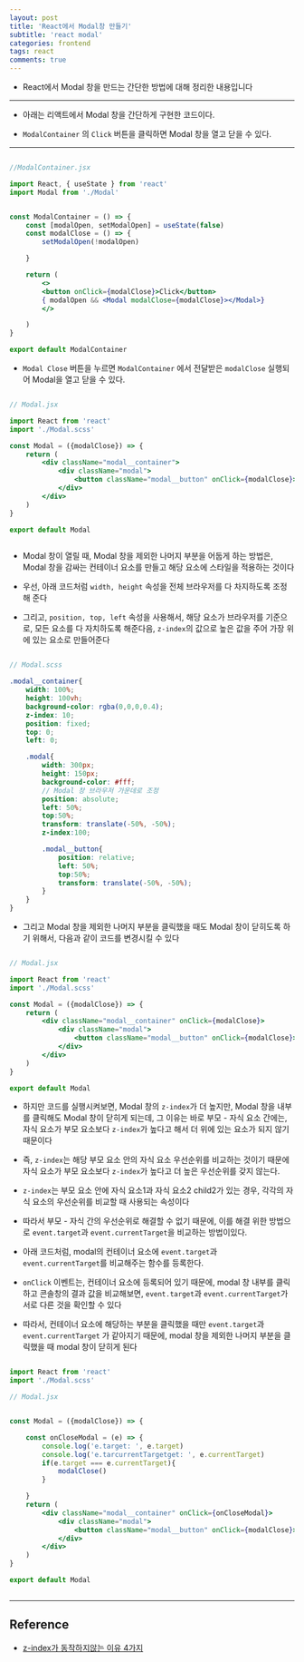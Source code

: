 ```yaml
---
layout: post
title: 'React에서 Modal창 만들기'
subtitle: 'react modal'
categories: frontend
tags: react
comments: true
---
```


- React에서 Modal 창을 만드는 간단한 방법에 대해 정리한 내용입니다

---

- 아래는 리액트에서 Modal 창을 간단하게 구현한 코드이다.

- `ModalContainer` 의 `Click` 버튼을 클릭하면 Modal 창을 열고 닫을 수 있다.

---

```jsx

//ModalContainer.jsx

import React, { useState } from 'react'
import Modal from './Modal'


const ModalContainer = () => {
    const [modalOpen, setModalOpen] = useState(false)
    const modalClose = () => {
        setModalOpen(!modalOpen)

    }

    return (
        <>
        <button onClick={modalClose}>Click</button>
        { modalOpen && <Modal modalClose={modalClose}></Modal>}
        </>

    )
}

export default ModalContainer


```

-  `Modal Close` 버튼을 누르면 `ModalContainer` 에서 전달받은 `modalClose` 실행되어 Modal을 열고 닫을 수 있다.

```jsx

// Modal.jsx

import React from 'react'
import './Modal.scss'

const Modal = ({modalClose}) => {
    return (
        <div className="modal__container">
            <div className="modal">
                <button className="modal__button" onClick={modalClose}> Modal Close</button>
            </div>
        </div>
    )
}

export default Modal



```

- Modal 창이 열릴 때, Modal 창을 제외한 나머지 부분을 어둡게 하는 방법은, Modal 창을 감싸는 컨테이너 요소를 만들고 해당 요소에 스타일을 적용하는 것이다 

- 우선, 아래 코드처럼 `width, height` 속성을 전체 브라우저를 다 차지하도록 조정해 준다

- 그리고, `position, top, left` 속성을 사용해서, 해당 요소가 브라우저를 기준으로, 모든 요소를 다 자치하도록 해준다음, `z-index`의 값으로 높은 값을 주어 가장 위에 있는 요소로 만들어준다

```scss

// Modal.scss

.modal__container{
    width: 100%;
    height: 100vh;
    background-color: rgba(0,0,0,0.4);
    z-index: 10;
    position: fixed;
    top: 0;
    left: 0;

    .modal{
        width: 300px;
        height: 150px;
        background-color: #fff;
        // Modal 창 브라우저 가운데로 조정
        position: absolute;
        left: 50%;
        top:50%;
        transform: translate(-50%, -50%);
        z-index:100;

        .modal__button{
            position: relative;
            left: 50%;
            top:50%;
            transform: translate(-50%, -50%);
        }
    }
}

```

- 그리고 Modal 창을 제외한 나머지 부분을 클릭했을 때도 Modal 창이 닫히도록 하기 위해서, 다음과 같이 코드를 변경시킬 수 있다

```jsx

// Modal.jsx

import React from 'react'
import './Modal.scss'

const Modal = ({modalClose}) => {
    return (
        <div className="modal__container" onClick={modalClose}>
            <div className="modal">
                <button className="modal__button" onClick={modalClose}> Modal Close</button>
            </div>
        </div>
    )
}

export default Modal


```

- 하지만 코드를 실행시켜보면, Modal 창의 `z-index`가 더 높지만, Modal 창을 내부를 클릭해도 Modal 창이 닫히게 되는데, 그 이유는 바로 부모 - 자식 요소 간에는, 자식 요소가 부모 요소보다 `z-index`가 높다고 해서 더 위에 있는 요소가 되지 않기 때문이다 

- 즉, `z-index`는 해당 부모 요소 안의 자식 요소 우선순위를 비교하는 것이기 때문에 자식 요소가 부모 요소보다 `z-index`가 높다고 더 높은 우선순위를 갖지 않는다.

- `z-index`는 부모 요소 안에 자식 요소1과 자식 요소2 child2가 있는 경우, 각각의 자식 요소의 우선순위를 비교할 때 사용되는 속성이다

- 따라서 부모 - 자식 간의 우선순위로 해결할 수 없기 때문에, 이를 해결 위한 방법으로 `event.target`과 `event.currentTarget`을 비교하는 방법이있다.

- 아래 코드처럼, modal의 컨테이너 요소에 `event.target`과 `event.currentTarget`를 비교해주는 함수를 등록한다.

- `onClick` 이벤트는, 컨테이너 요소에 등록되어 있기 때문에, modal 창 내부를 클릭하고 콘솔창의 결과 값을 비교해보면, `event.target`과 `event.currentTarget`가 서로 다른 것을 확인할 수 있다

- 따라서, 컨테이너 요소에 해당하는 부분을 클릭했을 때만 `event.target`과 `event.currentTarget` 가 같아지기 때문에, modal 창을 제외한 나머지 부분을 클릭했을 때 modal 창이 닫히게 된다

```jsx

import React from 'react'
import './Modal.scss'

// Modal.jsx


const Modal = ({modalClose}) => {

    const onCloseModal = (e) => {
        console.log('e.target: ', e.target)
        console.log('e.tarcurrentTargetget: ', e.currentTarget)
        if(e.target === e.currentTarget){
            modalClose()
        }

    }
    return (
        <div className="modal__container" onClick={onCloseModal}>
            <div className="modal">
                <button className="modal__button" onClick={modalClose}> Modal Close</button>
            </div>
        </div>
    )
}

export default Modal



```

---

## Reference

- [z-index가 동작하지않는 이유 4가지](https://erwinousy.medium.com/z-index%EA%B0%80-%EB%8F%99%EC%9E%91%ED%95%98%EC%A7%80%EC%95%8A%EB%8A%94-%EC%9D%B4%EC%9C%A0-4%EA%B0%80%EC%A7%80-%EA%B7%B8%EB%A6%AC%EA%B3%A0-%EA%B3%A0%EC%B9%98%EB%8A%94-%EB%B0%A9%EB%B2%95-d5097572b82f)
